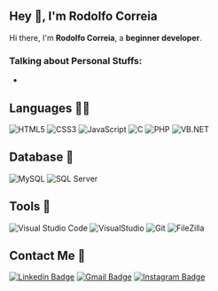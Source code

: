 ## Hey 👋, I'm Rodolfo Correia

Hi there, I'm **Rodolfo Correia**, a **beginner developer**.

### Talking about Personal Stuffs:

- 
## Languages 👨‍💻
![HTML5](https://img.shields.io/badge/-HTML5-%23E44D27?style=flat-square&logo=html5&logoColor=ffffff)
![CSS3](https://img.shields.io/badge/-CSS3-%231572B6?style=flat-square&logo=css3)
![JavaScript](https://img.shields.io/badge/JavaScript-F7DF1E?style=flat-square&logo=JavaScript&logoColor=black)
![C](https://img.shields.io/badge/C-00008B?style=flat-square&logo=C&logoColor=white)
![PHP](https://img.shields.io/badge/php-8993be?style=flat-square&logo=PHP&logoColor=white)
![VB.NET](https://img.shields.io/badge/VB.NET-BA55D3?style=flat-square&logo=VB.NET=&logoColor=white)
## Database 💾
![MySQL](https://img.shields.io/badge/MySQL-007ACC?style=flat-square&logo=MySQL&logoColor=white)
![SQL Server](https://img.shields.io/badge/SQL_Server-AAA?style=flat-square&logo=sql)
## Tools 🧰
![Visual Studio Code](https://img.shields.io/badge/Visual_Studio_Code-007ACC?style=flat-square&logo=Visual-Studio-Code&logoColor=white)
![VisualStudio](https://img.shields.io/badge/Visual_Studio_2019-BA55D3?style=flat-square&logo=Visual-Studio)
![Git](https://img.shields.io/badge/Git-F05032?style=flat-square&logo=Git&logoColor=white)
![FileZilla](https://img.shields.io/badge/filezilla-F05032?style=flat-square&logo=FileZilla&logoColor=white)

##  Contact Me :speech_balloon:
[![Linkedin Badge](https://img.shields.io/badge/-Rodolfo_Correia-blue?style=flat-square&logo=Linkedin&logoColor=white&link=https://www.linkedin.com/in/rodolfo-correia-81331219a/)](https://www.linkedin.com/in/rodolfo-correia-81331219a/) [![Gmail Badge](https://img.shields.io/badge/-rodolfo.correia02@gmail.com-c14438?style=flat-square&logo=Gmail&logoColor=white&link=mailto:rodolfo.correia02@gmail.com)](mailto:rodolfo.correia02@gmail.com) [![Instagram Badge](https://img.shields.io/badge/-@rodolfinho__c-e4405f?style=flat-square&labelColor=f94877&logo=instagram&logoColor=white&link=https://www.instagram.com/rodolfinho_c/)](https://www.instagram.com/rodolfinho_c/)
